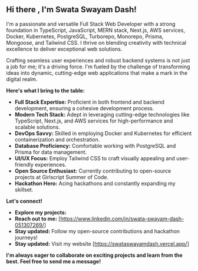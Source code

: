 ## Hi there , I'm Swata Swayam Dash!

I'm a passionate and versatile Full Stack Web Developer with a strong foundation in TypeScript, JavaScript, MERN stack, Next.js, AWS services, Docker, Kubernetes, PostgreSQL, Turborepo, Monorepo, Prisma, Mongoose, and Tailwind CSS. I thrive on blending creativity with technical excellence to deliver exceptional web solutions.

Crafting seamless user experiences and robust backend systems is not just a job for me; it's a driving force. I'm fueled by the challenge of transforming ideas into dynamic, cutting-edge web applications that make a mark in the digital realm.

**Here's what I bring to the table:**

* **Full Stack Expertise:** Proficient in both frontend and backend development, ensuring a cohesive development process.
* **Modern Tech Stack:** Adept in leveraging cutting-edge technologies like TypeScript, Next.js, and AWS services for high-performance and scalable solutions.
* **DevOps Savvy:** Skilled in employing Docker and Kubernetes for efficient containerization and orchestration.
* **Database Proficiency:** Comfortable working with PostgreSQL and Prisma for data management.
* **UI/UX Focus:** Employ Tailwind CSS to craft visually appealing and user-friendly experiences.
* **Open Source Enthusiast:** Currently contributing to open-source projects at Girlscript Summer of Code.
* **Hackathon Hero:** Acing hackathons and constantly expanding my skillset.

**Let's connect!**

* **Explore my projects:** 
* **Reach out to me:** [https://www.linkedin.com/in/swata-swayam-dash-051307269/]
* **Stay updated:** Follow my open-source contributions and hackathon journeys!
* **Stay updated:** Visit my website [https://swataswayamdash.vercel.app/]

**I'm always eager to collaborate on exciting projects and learn from the best. Feel free to send me a message!**

